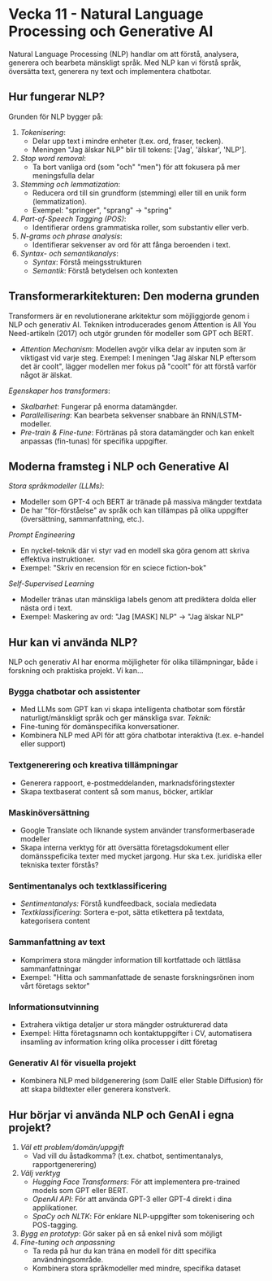# Vecka 11 - Natural Language Processing och Generative AI

Natural Language Processing (NLP) handlar om att förstå, analysera, generera och bearbeta mänskligt språk.
Med NLP kan vi förstå språk, översätta text, generera ny text och implementera chatbotar.

## Hur fungerar NLP?

Grunden för NLP bygger på:

1. *Tokenisering*:
    - Delar upp text i mindre enheter (t.ex. ord, fraser, tecken).
    - Meningen "Jag älskar NLP" blir till tokens: ['Jag', 'älskar', 'NLP'].
2. *Stop word removal*:
    - Ta bort vanliga ord (som "och" "men") för att fokusera på mer meningsfulla delar
3. *Stemming och lemmatization*:
    - Reducera ord till sin grundform (stemming) eller till en unik form (lemmatization).
    - Exempel: "springer", "sprang" -> "spring"
4. *Part-of-Speech Tagging (POS)*:
    - Identifierar ordens grammatiska roller, som substantiv eller verb.
5. *N-grams och phrase analysis*:
    - Identifierar sekvenser av ord för att fånga beroenden i text.
6. *Syntax- och semantikanalys*:
    - *Syntax*: Förstå meingsstrukturen
    - *Semantik*: Förstå betydelsen och kontexten

## Transformerarkitekturen: Den moderna grunden

Transformers är en revolutionerane arkitektur som möjliggjorde genom i NLP och generativ AI.
Tekniken introducerades genom Attention is All You Need-artikeln (2017) och utgör grunden för modeller som GPT och BERT.

- *Attention Mechanism*: Modellen avgör vilka delar av inputen som är viktigast vid varje steg. Exempel: I meningen "Jag älskar NLP eftersom det är coolt", lägger modellen mer fokus på "coolt" för att förstå varför något är älskat.

*Egenskaper hos transformers*:
- *Skalbarhet*: Fungerar på enorma datamängder.
- *Parallellisering*: Kan bearbeta sekvenser snabbare än RNN/LSTM-modeller.
- *Pre-train & Fine-tune*: Förtränas på stora datamängder och kan enkelt anpassas (fin-tunas) för specifika uppgifter.

## Moderna framsteg i NLP och Generative AI

*Stora språkmodeller (LLMs)*:

- Modeller som GPT-4 och BERT är tränade på massiva mängder textdata
- De har "för-förståelse" av språk och kan tillämpas på olika uppgifter (översättning, sammanfattning, etc.).

*Prompt Engineering*

- En nyckel-teknik där vi styr vad en modell ska göra genom att skriva effektiva instruktioner.
- Exempel: "Skriv en recension för en sciece fiction-bok"

*Self-Supervised Learning*

- Modeller tränas utan mänskliga labels genom att prediktera dolda eller nästa ord i text.
- Exempel: Maskering av ord: "Jag [MASK] NLP" -> "Jag älskar NLP"

## Hur kan vi använda NLP?

NLP och generativ AI har enorma möjligheter för olika tillämpningar, både i forskning och praktiska projekt. Vi kan...

### Bygga chatbotar och assistenter

- Med LLMs som GPT kan vi skapa intelligenta chatbotar som förstår naturligt/mänskligt språk och ger mänskliga svar.
*Teknik:*
- Fine-tuning för domänspecifika konversationer.
- Kombinera NLP med API för att göra chatbotar interaktiva (t.ex. e-handel eller support)

### Textgenerering och kreativa tillämpningar

- Generera rappoort, e-postmeddelanden, marknadsföringstexter
- Skapa textbaserat content så som manus, böcker, artiklar

### Maskinöversättning

- Google Translate och liknande system använder transformerbaserade modeller
- Skapa interna verktyg för att översätta företagsdokument eller domänsspeficika texter med mycket jargong. Hur ska t.ex. juridiska eller tekniska texter förstås?

### Sentimentanalys och textklassificering

- *Sentimentanalys:* Förstå kundfeedback, sociala mediedata
- *Textklassificering*: Sortera e-pot, sätta etikettera på textdata, kategorisera content

### Sammanfattning av text

- Komprimera stora mängder information till kortfattade och lättläsa sammanfattningar
- Exempel: "Hitta och sammanfattade de senaste forskningsrönen inom vårt företags sektor"

### Informationsutvinning

- Extrahera viktiga detaljer ur stora mängder ostrukturerad data
- Exempel: Hitta företagsnamn och kontaktuppgifter i CV, automatisera insamling av information kring olika processer i ditt företag

### Generativ AI för visuella projekt

- Kombinera NLP med bildgenerering (som DallE eller Stable Diffusion) för att skapa bildtexter eller generera konstverk.

## Hur börjar vi använda NLP och GenAI i egna projekt?

1. *Väl ett problem/domän/uppgift*
    - Vad vill du åstadkomma? (t.ex. chatbot, sentimentanalys, rapportgenerering)
2. *Välj verktyg*
    - *Hugging Face Transformers*: För att implementera pre-trained models som GPT eller BERT.
    - *OpenAI API*: För att använda GPT-3 eller GPT-4 direkt i dina applikationer.
    - *SpaCy och NLTK*: För enklare NLP-uppgifter som tokenisering och POS-tagging.
3. *Bygg en prototyp*: Gör saker på en så enkel nivå som möjligt
4. *Fine-tuning och anpassning*
    - Ta reda på hur du kan träna en modell för ditt specifika användningsområde.
    - Kombinera stora språkmodeller med mindre, specifika dataset
